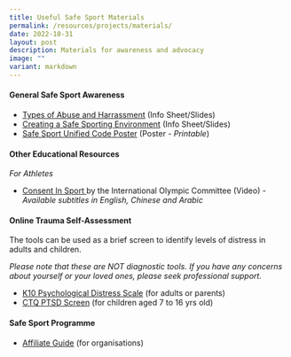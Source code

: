 ```yaml
---
title: Useful Safe Sport Materials
permalink: /resources/projects/materials/
date: 2022-10-31
layout: post
description: Materials for awareness and advocacy
image: ""
variant: markdown
---
```

#### General Safe Sport Awareness 
*  [Types of Abuse and Harrassment](/files/Types%20of%20Safe%20Sport%20Misconduct.pdf)  (Info Sheet/Slides)
*  [Creating a Safe Sporting Environment](/files/Creating%20a%20Safe%20Sporting%20Environment.pdf)  (Info Sheet/Slides)
*  [Safe Sport Unified Code Poster](/files/Safe%20Sport%20Unified%20Code%20Infographic%20Poster%20220615.pdf) (Poster - *Printable*)


#### Other Educational Resources
*For Athletes*
*  [Consent In Sport ](https://app.frame.io/presentations/a8e9fa18-7ca5-4363-a433-cb77b6638b86) by the International Olympic Committee (Video) - *Available subtitles in English, Chinese and Arabic*


#### Online Trauma Self-Assessment

The tools can be used as a brief screen to identify levels of distress in adults and children.

*Please note that these are NOT diagnostic tools. If you have any concerns about yourself or your loved ones, please seek professional support.*

*   [K10 Psychological Distress Scale](https://www.beyondblue.org.au/the-facts/anxiety-and-depression-checklist-k10) (for adults or parents)
* [CTQ PTSD Screen](https://www.ementalhealth.ca/index.php?m=survey&ID=31%29) (for children aged 7 to 16 yrs old)


#### Safe Sport Programme
* [Affiliate Guide](/files/SAFE_SPORT_PROGRAMME_FOR_AFFILIATE_MEMBERS_2024_compressed.pdf) (for organisations)
